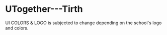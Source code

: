 # UTogether---Tirth
UI COLORS &amp; LOGO is subjected to change depending on the school's logo and colors. 
